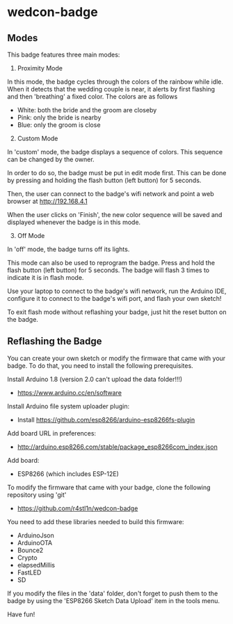 # wedcon-badge

## Modes

This badge features three main modes:

1. Proximity Mode

In this mode, the badge cycles through the colors of the rainbow while idle. When it detects that the wedding couple is near, it alerts by first flashing and then 'breathing' a fixed color. The colors are as follows

* White: both the bride and the groom are closeby
* Pink: only the bride is nearby
* Blue: only the groom is close


2. Custom Mode

In 'custom' mode, the badge displays a sequence of colors. This sequence can be changed by the owner. 

In order to do so, the badge must be put in edit mode first. This can be done by pressing and holding the flash button (left button) for 5 seconds. 

Then, the user can connect to the badge's wifi network and point a web browser at 
	http://192.168.4.1

When the user clicks on 'Finish', the new color sequence will be saved and displayed whenever the badge is in this mode.


3. Off Mode

In 'off' mode, the badge turns off its lights. 

This mode can also be used to reprogram the badge. Press and hold the flash button (left button) for 5 seconds. The badge will flash 3 times to indicate it is in flash mode. 

Use your laptop to connect to the badge's wifi network, run the Arduino IDE, configure it to connect to the badge's wifi port, and flash your own sketch!

To exit flash mode without reflashing your badge, just hit the reset button on the badge.


## Reflashing the Badge

You can create your own sketch or modify the firmware that came with your badge. To do that, you need to install the following prerequisites.

Install Arduino 1.8 (version 2.0 can't upload the data folder!!!)
* https://www.arduino.cc/en/software

Install Arduino file system uploader plugin:
* Install https://github.com/esp8266/arduino-esp8266fs-plugin

Add board URL in preferences:
* http://arduino.esp8266.com/stable/package_esp8266com_index.json

Add board:
* ESP8266 (which includes ESP-12E)

To modify the firmware that came with your badge, clone the following repository using 'git'
* https://github.com/r4stl1n/wedcon-badge

You need to add these libraries needed to build this firmware:
* ArduinoJson
* ArduinoOTA
* Bounce2
* Crypto
* elapsedMillis
* FastLED
* SD

If you modify the files in the 'data' folder, don't forget to push them to the badge by using the 'ESP8266 Sketch Data Upload' item in the tools menu.

Have fun!
